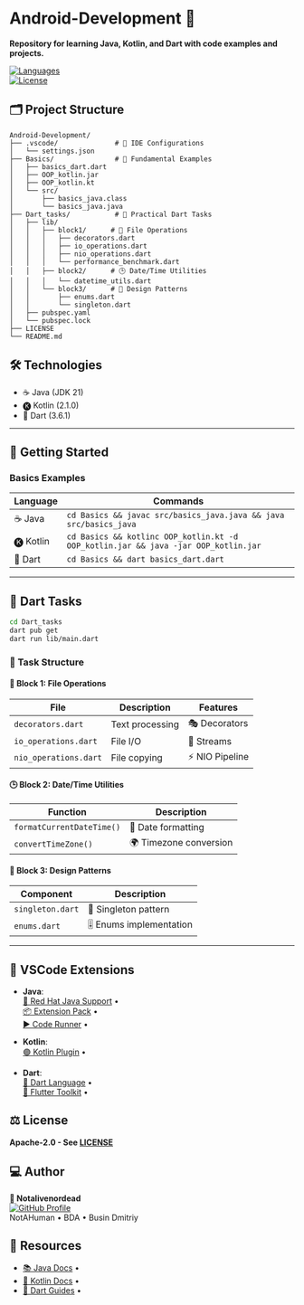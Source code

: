# Android-Development 📱  
**Repository for learning Java, Kotlin, and Dart with code examples and projects.**  

[![Languages](https://img.shields.io/badge/_LANGUAGES-Java_|_Kotlin_|_Dart-blueviolet?style=for-the-badge&logo=openjdk)](https://github.com/NotAliveNorDead/Android-Development)  
[![License](https://img.shields.io/badge/_LICENSE-Apache_2.0-green?style=for-the-badge&logo=apache)](LICENSE)

## 🗂️ Project Structure
```plaintext
Android-Development/
├── .vscode/              # 🔧 IDE Configurations
│   └── settings.json
├── Basics/               # 🧩 Fundamental Examples
│   ├── basics_dart.dart
│   ├── OOP_kotlin.jar
│   ├── OOP_kotlin.kt
│   └── src/
│       ├── basics_java.class
│       └── basics_java.java
├── Dart_tasks/           # 🎯 Practical Dart Tasks
│   ├── lib/
│   │   ├── block1/      # 📁 File Operations
│   │   │   ├── decorators.dart
│   │   │   ├── io_operations.dart
│   │   │   ├── nio_operations.dart
│   │   │   └── performance_benchmark.dart
│   │   ├── block2/      # 🕒 Date/Time Utilities
│   │   │   └── datetime_utils.dart
│   │   └── block3/      # 🧬 Design Patterns
│   │       ├── enums.dart
│   │       └── singleton.dart
│   ├── pubspec.yaml
│   └── pubspec.lock
├── LICENSE
└── README.md
```

## 🛠️ Technologies
- ☕ Java (JDK 21)
- 🅚 Kotlin (2.1.0)
- 🎯 Dart (3.6.1)

---
## 🚀 Getting Started
### Basics Examples
| Language | Commands |
|----------|----------|
| ☕ Java | `cd Basics && javac src/basics_java.java && java src/basics_java` |
| 🅚 Kotlin | `cd Basics && kotlinc OOP_kotlin.kt -d OOP_kotlin.jar && java -jar OOP_kotlin.jar` |
| 🎯 Dart | `cd Basics && dart basics_dart.dart` |

---
## 🎯 Dart Tasks
```bash
cd Dart_tasks
dart pub get
dart run lib/main.dart
```

### 📌 Task Structure

#### 📁 Block 1: File Operations
| File                | Description       | Features           |
|---------------------|-------------------|--------------------|
| `decorators.dart`   | Text processing   | 🎭 Decorators      |
| `io_operations.dart`| File I/O          | 🌊 Streams         |
| `nio_operations.dart`| File copying     | ⚡ NIO Pipeline    |

#### 🕒 Block 2: Date/Time Utilities
| Function                  | Description                |
|---------------------------|----------------------------|
| `formatCurrentDateTime()` | 📅 Date formatting         |
| `convertTimeZone()`       | 🌍 Timezone conversion     |

#### 🧬 Block 3: Design Patterns
| Component          | Description        |
|--------------------|--------------------|
| `singleton.dart`   | 🏰 Singleton pattern |
| `enums.dart`       | 🎚️ Enums implementation |

---
## 🔧 VSCode Extensions

- **Java**:  
  [🔴 Red Hat Java Support](https://marketplace.visualstudio.com/items?itemName=redhat.java) •  
  [📦 Extension Pack](https://marketplace.visualstudio.com/items?itemName=vscjava.vscode-java-pack) •  
  [▶️ Code Runner](https://marketplace.visualstudio.com/items?itemName=formulahendry.code-runner) •

- **Kotlin**:  
  [🟣 Kotlin Plugin](https://marketplace.visualstudio.com/items?itemName=fwcd.kotlin) •

- **Dart**:  
  [🎯 Dart Language](https://marketplace.visualstudio.com/items?itemName=Dart-Code.dart-code) •  
  [🦋 Flutter Toolkit](https://marketplace.visualstudio.com/items?itemName=Dart-Code.flutter) •

## ⚖️ License
**Apache-2.0 - See [LICENSE](LICENSE)**

## 💻 Author
**🔗 Notalivenordead**  
[![GitHub Profile](https://img.shields.io/badge/_GitHub-NotAliveNorDead-2088FF?style=for-the-badge&logo=github)](https://github.com/NotAliveNorDead)  
NotAHuman • BDA • Busin Dmitriy

## 🔗 Resources
- [📚 Java Docs](https://docs.oracle.com/javase/8/docs/api/) •
- [📘 Kotlin Docs](https://kotlinlang.org/docs/home.html) •
- [📖 Dart Guides](https://dart.dev/guides) •
